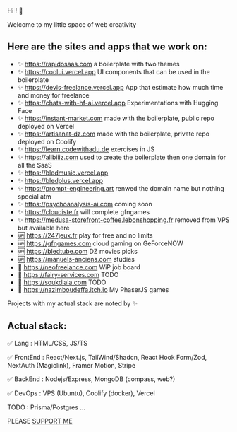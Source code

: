 Hi ! 👋

Welcome to my little space of web creativity

Here are the sites and apps that we work on:
--

- :sparkles: https://rapidosaas.com a boilerplate with two themes
- :sparkles: https://coolui.vercel.app UI components that can be used in the boilerplate
- :sparkles: https://devis-freelance.vercel.app App that estimate how much time and money for freelance
- :sparkles: https://chats-with-hf-ai.vercel.app Experimentations with Hugging Face
- :sparkles: https://instant-market.com made with the boilerplate, public repo deployed on Vercel
- :sparkles: https://artisanat-dz.com made with the boilerplate, private repo deployed on Coolify
- :sparkles: https://learn.codewithadu.de exercises in JS
- :sparkles: https://allbiiiz.com used to create the boilerplate then one domain for all the SaaS
- :sparkles: https://bledmusic.vercel.app
- :sparkles: https://bledplus.vercel.app
- :sparkles: https://prompt-engineering.art renwed the domain name but nothing special atm
- :sparkles: https://psychoanalysis-ai.com coming soon
- :sparkles: https://cloudiste.fr will complete gfngames
- :sparkles: https://medusa-storefront-coffee.lebonshopping.fr removed from VPS but available here
- :up: https://247jeux.fr play for free and no limits
- :up: https://gfngames.com cloud gaming on GeForceNOW
- :up: https://bledtube.com DZ movies picks
- :up: https://manuels-anciens.com studies
- :large_blue_diamond: https://neofreelance.com WiP job board
- :large_blue_diamond: https://fairy-services.com TODO
- :large_blue_diamond: https://soukdlala.com TODO
- :gun: https://nazimboudeffa.itch.io My PhaserJS games

Projects with my actual stack are noted by :sparkles:

Actual stack:
---

:white_check_mark: Lang : HTML/CSS, JS/TS

:white_check_mark: FrontEnd : React/Next.js, TailWind/Shadcn, React Hook Form/Zod, NextAuth (Magiclink), Framer Motion, Stripe

:white_check_mark: BackEnd : Nodejs/Express, MongoDB (compass, web?)

:white_check_mark: DevOps : VPS (Ubuntu), Coolify (docker), Vercel

TODO : Prisma/Postgres ...

PLEASE [SUPPORT ME](https://github.com/nazimboudeffa/nazimboudeffa/blob/main/README-more.md)
